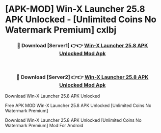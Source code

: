 # [APK-MOD] Win-X Launcher 25.8 APK Unlocked - [Unlimited Coins No Watermark Premium] cxlbj



<div align="center">
<h3>🔴 Download [Server1] 👉👉 <a href="https://momento.my/?title=Win-X_Launcher_25.8_APK_Unlocked">Win-X Launcher 25.8 APK Unlocked Mod Apk</a></h3><br>

<h3>🔴 Download [Server2] 👉👉 <a href="https://momento.my/?title=Win-X_Launcher_25.8_APK_Unlocked">Win-X Launcher 25.8 APK Unlocked Mod Apk</a></h3>
</div>



Download Win-X Launcher 25.8 APK Unlocked 

Free APK MOD Win-X Launcher 25.8 APK Unlocked [Unlimited Coins No Watermark Premium]

Download Win-X Launcher 25.8 APK Unlocked [Unlimited Coins No Watermark Premium] Mod For Android
